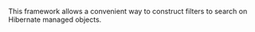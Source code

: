 This framework allows a convenient way to construct filters to search on Hibernate managed objects.
